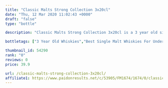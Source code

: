 ```yaml
---
title: "Classic Malts Strong Collection 3x20cl"
date: "Thu, 12 Mar 2020 11:02:43 +0000"
draft: "false"
type: "bottle"

description: "Classic Malts Strong Collection 3x20cl is a 3 year old single malt whisky. The best price currently available is from The Green Welly Spot for only £39.9 we don't have any review data for this single malt whisky yet, let us know what you think in the comments below."

bottletags: ["3 Year Old Whiskies","Best Single Malt Whiskies For Under £50","Best Single Malt Whiskies for under £75","Single Malt Whiskies","Spirit Caramel (E150A)","Whiskies containing Spirit Caramel (E150A)"]

thumbnail_id: 54290
rank: "0"
reviews: 0
price: 39.9

url: /classic-malts-strong-collection-3x20cl/
affiliate1: https://www.paidonresults.net/c/53905/FM1674/1674/0/classic-malts-collection-strong.html
---
```



